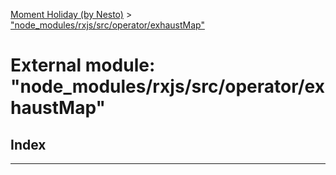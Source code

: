 [Moment Holiday (by Nesto)](../README.md) > ["node_modules/rxjs/src/operator/exhaustMap"](../modules/_node_modules_rxjs_src_operator_exhaustmap_.md)

# External module: "node_modules/rxjs/src/operator/exhaustMap"

## Index

---

